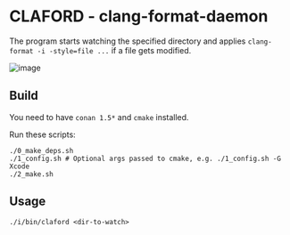 # CLAFORD - clang-format-daemon

The program starts watching the specified directory and applies `clang-format -i -style=file ...` if a file gets modified.

![image](https://user-images.githubusercontent.com/4126943/229810574-c6241367-87c8-4ad2-b92e-f198e0b97940.png)

## Build

You need to have `conan 1.5*` and `cmake` installed.

Run these scripts:
```
./0_make_deps.sh
./1_config.sh # Optional args passed to cmake, e.g. ./1_config.sh -G Xcode
./2_make.sh
```

## Usage

```
./i/bin/claford <dir-to-watch>
```
